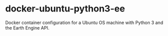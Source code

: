 # docker-ubuntu-python3-ee
Docker container configuration for a Ubuntu OS machine with Python 3 and the Earth Engine API.
